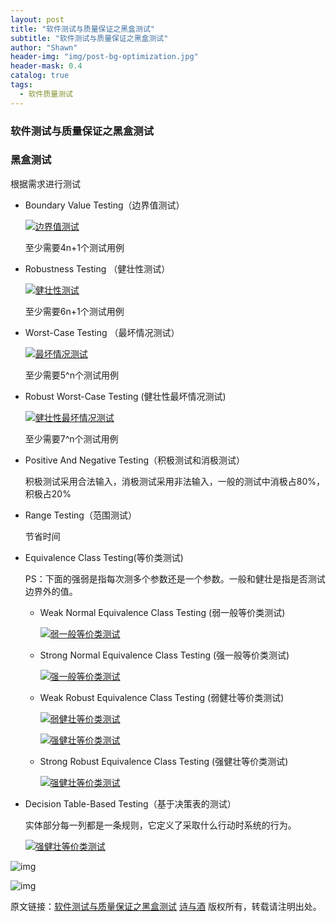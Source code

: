 ```yaml
---
layout: post
title: "软件测试与质量保证之黑盒测试"
subtitle: "软件测试与质量保证之黑盒测试"
author: "Shawn"
header-img: "img/post-bg-optimization.jpg"
header-mask: 0.4
catalog: true
tags:
  - 软件质量测试
---
```


### 软件测试与质量保证之黑盒测试

### 黑盒测试

根据需求进行测试



- Boundary Value Testing（边界值测试）

  [![边界值测试](https://shawnzeng.com/wp-content/uploads/2017/03/Testing-Techiniques1.png)](https://shawnzeng.com/wp-content/uploads/2017/03/Testing-Techiniques1.png)

  

  至少需要4n+1个测试用例

- Robustness Testing （健壮性测试）

  [![健壮性测试](https://shawnzeng.com/wp-content/uploads/2017/03/Testing-Techiniques2.png)](https://shawnzeng.com/wp-content/uploads/2017/03/Testing-Techiniques2.png)

  

  至少需要6n+1个测试用例

- Worst-Case Testing （最坏情况测试）

  [![最坏情况测试](https://shawnzeng.com/wp-content/uploads/2017/03/Testing-Techiniques3.png)](https://shawnzeng.com/wp-content/uploads/2017/03/Testing-Techiniques3.png)

  

  至少需要5^n个测试用例

- Robust Worst-Case Testing (健壮性最坏情况测试)

  [![健壮性最坏情况测试](https://shawnzeng.com/wp-content/uploads/2017/03/Testing-Techiniques4.png)](https://shawnzeng.com/wp-content/uploads/2017/03/Testing-Techiniques4.png)

  

  至少需要7^n个测试用例

- Positive And Negative Testing（积极测试和消极测试）

  积极测试采用合法输入，消极测试采用非法输入，一般的测试中消极占80%，积极占20%

- Range Testing（范围测试）

  节省时间

- Equivalence Class Testing(等价类测试)

  PS：下面的强弱是指每次测多个参数还是一个参数。一般和健壮是指是否测试边界外的值。

  

  - Weak Normal Equivalence Class Testing (弱一般等价类测试)

    [![弱一般等价类测试](https://shawnzeng.com/wp-content/uploads/2017/03/Testing-Techiniques5.png)](https://shawnzeng.com/wp-content/uploads/2017/03/Testing-Techiniques5.png)

  - Strong Normal Equivalence Class Testing (强一般等价类测试)

    [![强一般等价类测试](https://shawnzeng.com/wp-content/uploads/2017/03/Testing-Techiniques6.png)](https://shawnzeng.com/wp-content/uploads/2017/03/Testing-Techiniques6.png)

  - Weak Robust Equivalence Class Testing (弱健壮等价类测试)

    [![弱健壮等价类测试](https://shawnzeng.com/wp-content/uploads/2017/03/Testing-Techiniques7.png)](https://shawnzeng.com/wp-content/uploads/2017/03/Testing-Techiniques7.png)

    [![强健壮等价类测试](https://shawnzeng.com/wp-content/uploads/2017/03/Testing-Techiniques8.png)](https://shawnzeng.com/wp-content/uploads/2017/03/Testing-Techiniques8.png)

  - Strong Robust Equivalence Class Testing (强健壮等价类测试)

    [![强健壮等价类测试](https://shawnzeng.com/wp-content/uploads/2017/03/Testing-Techiniques9.png)](https://shawnzeng.com/wp-content/uploads/2017/03/Testing-Techiniques9.png)

- Decision Table-Based Testing（基于决策表的测试）

  实体部分每一列都是一条规则，它定义了采取什么行动时系统的行为。

  [![强健壮等价类测试](https://shawnzeng.com/wp-content/uploads/2017/03/Testing-Techiniques10.png)](https://shawnzeng.com/wp-content/uploads/2017/03/Testing-Techiniques10.png)

![img](https://shawnzeng.com/wp-content/themes/Giligili/img/gr.png)



![img](https://shawnzeng.com/wp-content/themes/Giligili/img/gr.png)

原文链接：[软件测试与质量保证之黑盒测试](https://shawnzeng.com/software-test-and-quantity.html)
[诗与酒](https://shawnzeng.com/) 版权所有，转载请注明出处。